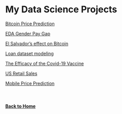 # My Data Science Projects

[Bitcoin Price Prediction](https://jahed323.github.io/bitcoin)

[EDA Gender Pay Gap](https://jahed323.github.io/genderpay)

[El Salvador’s effect on Bitcoin](https://jahed323.github.io/elsalvador)

[Loan dataset modeling](https://jahed323.github.io/loan)

[The Efficacy of the Covid-19 Vaccine](https://jahed323.github.io/covid19)

[US Retail Sales](https://jahed323.github.io/retailsales)

[Mobile Price Prediction](https://jahed323.github.io/mobile)
<br/>
<br/>
<br/>
#### [Back to Home](https://jahed323.github.io/)
